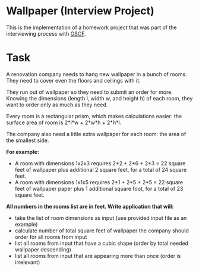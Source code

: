 # Wallpaper (Interview Project)

This is the implementation of a homework project that was part of the interviewing process with [GSCF](https://www.gscf.com/).

# Task

A renovation company needs to hang new wallpaper in a bunch of rooms. They need to cover even the floors and ceilings with it.

They run out of wallpaper so they need to submit an order for more. Knowing the dimensions (length l, width w, and height h) of each room, they want to order only as much as they need.

Every room is a rectangular prism, which makes calculations easier: the surface area of room is 2\*l\*w + 2\*w\*h + 2\*h\*l.

The company also need a little extra wallpaper for each room: the area of the smallest side.

**For example:**
- A room with dimensions 1x2x3 requires 2\*2 + 2\*6 + 2\*3 = 22 square feet of wallpaper plus additional 2 square feet, for a total of 24 square feet.
- A room with dimensions 1x1x5 requires 2\*1 + 2\*5 + 2\*5 = 22 square feet of wallpaper paper plus 1 additional square foot, for a total of 23 square feet.

**All numbers in the rooms list are in feet. Write application that will:**
- take the list of room dimensions as input (use provided input file as an example)
- calculate number of total square feet of wallpaper the company should order for all rooms from input 
- list all rooms from input that have a cubic shape (order by total needed wallpaper descending)
- list all rooms from input that are appearing more than once (order is irrelevant)
